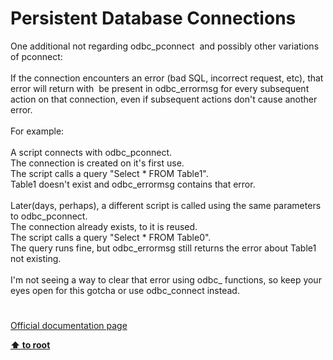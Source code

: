 # Persistent Database Connections




<div class="phpcode"><span class="html">
One additional not regarding odbc_pconnect&#xA0; and possibly other variations of pconnect:<br> <br>If the connection encounters an error (bad SQL, incorrect request, etc), that error will return with&#xA0; be present in odbc_errormsg for every subsequent action on that connection, even if subsequent actions don&apos;t cause another error.<br><br>For example:<br><br>A script connects with odbc_pconnect.<br>The connection is created on it&apos;s first use.<br>The script calls a query &quot;Select * FROM Table1&quot;.<br>Table1 doesn&apos;t exist and odbc_errormsg contains that error.<br><br>Later(days, perhaps), a different script is called using the same parameters to odbc_pconnect.<br>The connection already exists, to it is reused.<br>The script calls a query &quot;Select * FROM Table0&quot;.<br>The query runs fine, but odbc_errormsg still returns the error about Table1 not existing.<br><br>I&apos;m not seeing a way to clear that error using odbc_ functions, so keep your eyes open for this gotcha or use odbc_connect instead.</span>
</div>
  

#

[Official documentation page](https://www.php.net/manual/en/features.persistent-connections.php)

**[⬆ to root](/)**